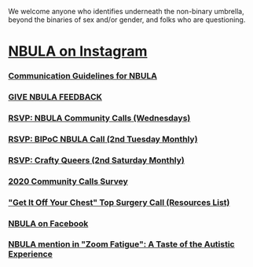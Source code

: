 We welcome anyone who identifies underneath the non-binary umbrella, beyond the binaries of sex and/or gender, and folks who are questioning.

# [NBULA on Instagram](https://www.instagram.com/the_nbula/)

### [Communication Guidelines for NBULA](guidelines.md)

### [GIVE NBULA FEEDBACK](https://docs.google.com/forms/d/e/1FAIpQLSd-lDTbmo4D2jFeUQ-UxL0GP3Q40s99g2LBt0UjMJuCoLowfw/viewform)

### [RSVP: NBULA Community Calls (Wednesdays)](https://us02web.zoom.us/meeting/register/tZAvdOquqT4sHdwc4LCjg7WVhtGeG38hrxpl)

### [RSVP: BIPoC NBULA Call (2nd Tuesday Monthly)](http://bit.ly/bipocnbula)

### [RSVP: Crafty Queers (2nd Saturday Monthly)](https://us02web.zoom.us/meeting/register/tZ0vdeytqjwpGNGWf3GlUlMafaeFuGqtk0BN)

### [2020 Community Calls Survey](https://forms.gle/oPgQfj1F8izLfZq46)

### ["Get It Off Your Chest" Top Surgery Call (Resources List)](https://docs.google.com/document/d/1F9UtTB0cxKqqkQZ6HIdObh61jDQjmwO-lFAJ87oxwX4/edit?usp=sharing)

### [NBULA on Facebook](https://www.facebook.com/TheNBULA/)

### [NBULA mention in "Zoom Fatigue": A Taste of the Autistic Experience](http://www.thinkingautismguide.com/2020/04/zoom-fatigue-taste-of-autistic.html)
